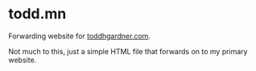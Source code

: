 # todd.mn

Forwarding website for [toddhgardner.com](https://toddhgardner.com).

Not much to this, just a simple HTML file that forwards on to my primary website.

